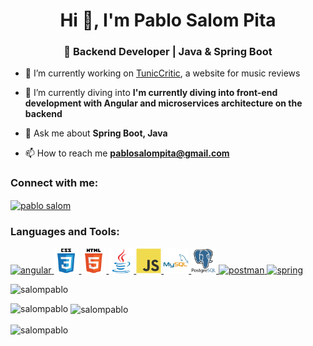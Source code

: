 <h1 align="center">Hi 👋, I'm Pablo Salom Pita</h1>
<h3 align="center">🚀 Backend Developer | Java & Spring Boot</h3>

- 🔭 I’m currently working on [TunicCritic](https://github.com/Salompablo/music-review-front), a website for music reviews

- 🌱 I’m currently diving into **I'm currently diving into front-end development with Angular and microservices architecture on the backend**

- 💬 Ask me about **Spring Boot, Java**

- 📫 How to reach me **pablosalompita@gmail.com**

<h3 align="left">Connect with me:</h3>
<p align="left">
<a href="https://www.linkedin.com/in/pablo-salom" target="blank"><img align="center" src="https://raw.githubusercontent.com/rahuldkjain/github-profile-readme-generator/master/src/images/icons/Social/linked-in-alt.svg" alt="pablo salom" height="30" width="40" /></a>

<h3 align="left">Languages and Tools:</h3>
<p align="left"> <a href="https://angular.io" target="_blank" rel="noreferrer"> <img src="https://angular.io/assets/images/logos/angular/angular.svg" alt="angular" width="40" height="40"/> </a> <a href="https://www.w3schools.com/css/" target="_blank" rel="noreferrer"> <img src="https://raw.githubusercontent.com/devicons/devicon/master/icons/css3/css3-original-wordmark.svg" alt="css3" width="40" height="40"/> </a> <a href="https://www.w3.org/html/" target="_blank" rel="noreferrer"> <img src="https://raw.githubusercontent.com/devicons/devicon/master/icons/html5/html5-original-wordmark.svg" alt="html5" width="40" height="40"/> </a> <a href="https://www.java.com" target="_blank" rel="noreferrer"> <img src="https://raw.githubusercontent.com/devicons/devicon/master/icons/java/java-original.svg" alt="java" width="40" height="40"/> </a> <a href="https://developer.mozilla.org/en-US/docs/Web/JavaScript" target="_blank" rel="noreferrer"> <img src="https://raw.githubusercontent.com/devicons/devicon/master/icons/javascript/javascript-original.svg" alt="javascript" width="40" height="40"/> </a> <a href="https://www.mysql.com/" target="_blank" rel="noreferrer"> <img src="https://raw.githubusercontent.com/devicons/devicon/master/icons/mysql/mysql-original-wordmark.svg" alt="mysql" width="40" height="40"/> </a> <a href="https://www.postgresql.org" target="_blank" rel="noreferrer"> <img src="https://raw.githubusercontent.com/devicons/devicon/master/icons/postgresql/postgresql-original-wordmark.svg" alt="postgresql" width="40" height="40"/> </a> <a href="https://postman.com" target="_blank" rel="noreferrer"> <img src="https://www.vectorlogo.zone/logos/getpostman/getpostman-icon.svg" alt="postman" width="40" height="40"/> </a> <a href="https://spring.io/" target="_blank" rel="noreferrer"> <img src="https://www.vectorlogo.zone/logos/springio/springio-icon.svg" alt="spring" width="40" height="40"/> </a> </p>
<p align="left"> <img src="https://komarev.com/ghpvc/?username=salompablo&label=Profile%20views&color=0e75b6&style=flat" alt="salompablo" /> </p>

<p><img align="left" src="https://github-readme-stats.vercel.app/api/top-langs?username=salompablo&show_icons=true&locale=en&layout=compact" alt="salompablo" /></p>

<p>&nbsp;<img align="center" src="https://github-readme-stats.vercel.app/api?username=salompablo&show_icons=true&locale=en" alt="salompablo" /></p>

<p><img align="center" src="https://github-readme-streak-stats.herokuapp.com/?user=salompablo&" alt="salompablo" /></p>

